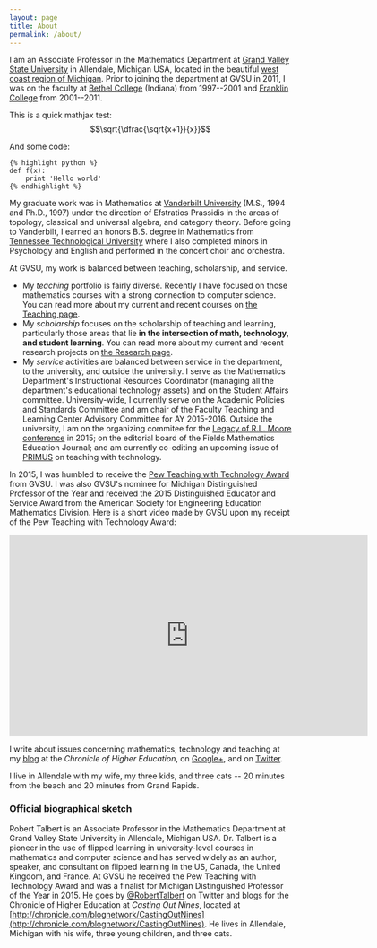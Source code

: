 ```yaml
---
layout: page
title: About
permalink: /about/
---
```


I am an Associate Professor in the Mathematics Department at [Grand Valley State University](http://www.gvsu.edu) in Allendale, Michigan USA, located in the beautiful [west coast region of Michigan](http://usatoday30.usatoday.com/travel/destinations/2006-06-05-michigan_x.htm). Prior to joining the department at GVSU in 2011, I was on the faculty at [Bethel College](http://www.bethelcollege.edu) (Indiana) from 1997--2001 and [Franklin College](http://www.franklincollege.edu) from 2001--2011. 

This is a quick mathjax test: $$\sqrt{\dfrac{\sqrt{x+1}}{x}}$$

And some code: 

    {% highlight python %}
    def f(x):
        print 'Hello world'
    {% endhighlight %}

My graduate work was in Mathematics at [Vanderbilt University](http://www.vanderbilt.edu/) (M.S., 1994 and Ph.D., 1997) under the direction of Efstratios Prassidis in the areas of topology, classical and universal algebra, and category theory. Before going to Vanderbilt, I earned an honors B.S. degree in Mathematics from [Tennessee Technological University](http://www.tntech.edu) where I also completed minors in Psychology and English and performed in the concert choir and orchestra. 

At GVSU, my work is balanced between teaching, scholarship, and service. 

+ My _teaching_ portfolio is fairly diverse. Recently I have focused on those mathematics courses with a strong connection to computer science. You can read more about my current and recent courses on [the Teaching page](/teaching). 
+ My _scholarship_ focuses on the scholarship of teaching and learning, particularly those areas that lie __in the intersection of math, technology, and student learning__. You can read more about my current and recent research projects on [the Research page](/research). 
+ My _service_ activities are balanced between service in the department, to the university, and outside the university. I serve as the Mathematics Department's Instructional Resources Coordinator (managing all the department's educational technology assets) and on the Student Affairs committee. University-wide, I currently serve on the Academic Policies and Standards Committee and am chair of the Faculty Teaching and Learning Center Advisory Committee for AY 2015-2016. Outside the university, I am on the organizing commitee for the [Legacy of R.L. Moore conference](http://legacyrlmoore.org/) in 2015; on the editorial board of the Fields Mathematics Education Journal; and am currently co-editing an upcoming issue of [PRIMUS](http://www.tandfonline.com/toc/upri20/current#.VVtZGZNVhBc) on teaching with technology. 

In 2015, I was humbled to receive the [Pew Teaching with Technology Award](https://www.gvsu.edu/ftlc/pew-teaching-with-technology-award-60.htm) from GVSU. I was also GVSU's nominee for Michigan Distinguished Professor of the Year and received the 2015 Distinguished Educator and Service Award from the American Society for Engineering Education Mathematics Division. Here is a short video made by GVSU upon my receipt of the Pew Teaching with Technology Award: 

<iframe width="640" height="360" src="https://www.youtube.com/embed/0xMX0XpagGQ" frameborder="0" allowfullscreen></iframe>

I write about issues concerning mathematics, technology and teaching at my [blog](http://chronicle.com/blognetwork/castingoutnines) at the _Chronicle of Higher Education_, on [Google+](http://google.com/+RobertTalbert), and on [Twitter](http://twitter.com/RobertTalbert). 

I live in Allendale with my wife, my three kids, and three cats -- 20 minutes from the beach and 20 minutes from Grand Rapids. 

### Official biographical sketch 

 Robert Talbert is an Associate Professor in the Mathematics Department at Grand Valley State University in Allendale, Michigan USA. Dr. Talbert is a pioneer in the use of flipped learning in university-level courses in mathematics and computer science and has served widely as an author, speaker, and consultant on flipped learning in the US, Canada, the United Kingdom, and France. At GVSU he received the Pew Teaching with Technology Award and was a finalist for Michigan Distinguished Professor of the Year in 2015. He goes by [@RobertTalbert](http://www.twitter.com/RobertTalbert) on Twitter and blogs for the Chronicle of Higher Education at _Casting Out Nines_, located at [http://chronicle.com/blognetwork/CastingOutNines](http://chronicle.com/blognetwork/CastingOutNines). He lives in Allendale, Michigan with his wife, three young children, and three cats.